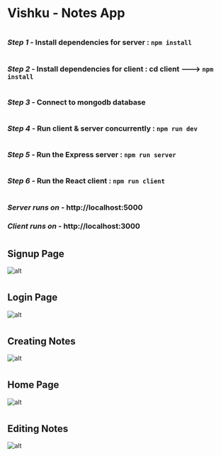 #           **Vishku - Notes App**
#
### _Step 1 -_ Install dependencies for server : `npm install`
#
### _Step 2 -_ Install dependencies for client : cd client ---> `npm install`
#
### _Step 3 -_ Connect to mongodb database
#
### _Step 4 -_ Run client & server concurrently : `npm run dev`
#
### _Step 5 -_ Run the Express server : `npm run server`
#
### _Step 6 -_ Run the React client : `npm run client`
#
### _Server runs on -_ http://localhost:5000
### _Client runs on -_ http://localhost:3000
#
#
## Signup Page
![alt](https://res.cloudinary.com/dez2plvsf/image/upload/v1619481287/e-Diary/Signup_Page_qqu0my.jpg)
#
## Login Page
![alt](https://res.cloudinary.com/dez2plvsf/image/upload/v1619480811/e-Diary/Login_Page_hqrpp4.jpg)
#
## Creating Notes
![alt](https://res.cloudinary.com/dez2plvsf/image/upload/v1619483764/e-Diary/Creating_Notes_anokdx.jpg)
#
## Home Page
![alt](https://res.cloudinary.com/dez2plvsf/image/upload/v1619482770/e-Diary/Home_Page_vu2ur9.jpg)
# 
## Editing Notes
![alt](https://res.cloudinary.com/dez2plvsf/image/upload/v1619484701/e-Diary/Editing_Notes_dpmg1p.jpg)

